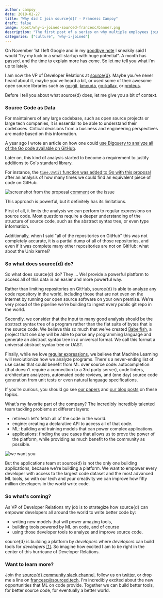 ```yaml
---
author: campoy
date: 2018-02-27
title: "Why did I join source{d}? - Francesc Campoy"
draft: false
image: /post/why-i-joined-sourced-francesc/banner.png
description: "The first post of a series on why multiple employees joined source{d}. This one is by Francesc Campoy."
categories: ["culture", "why-i-joined"] 
---
```


On November 1st I left Google and in my
[goodbye note](https://medium.com/@francesc/thanks-and-goodbye-google-friends-3caf770a66dc)
I sneakily said I would "try my luck in a small startup with huge potential".
A month has passed, and the time to explain more has come.
So let me tell you what I'm up to lately.

I am now the VP of Developer Relations at [source{d}](https://sourced.tech).
Maybe you've never heard about it, maybe you've heard a bit, or used some of
their awesome open source libraries such as
[go-git](https://github.com/src-d/go-git),
[kmcuda](https://github.com/src-d/kmcuda),
[go-kallax](https://github.com/src-d/go-kallax), or
[proteus](https://github.com/src-d/proteus).

Before I tell you about what source{d} does, let me give you a bit of
context.

### Source Code as Data

For maintainers of any large codebase, such as open source projects or large
tech companies, it is essential to be able to understand their codebases.
Critical decisions from a business and engineering perspectives are made
based on this information.

A year ago I wrote an article on how one could
[use Bigquery to analyze all of the Go code available on GitHub]((https://medium.com/google-cloud/analyzing-go-code-with-bigquery-485c70c3b451)).

Later on, this kind of analysis started to become a requirement to justify
additions to Go's standard library.

For instance, the
[`time.Until` function was added to Go with this proposal](https://github.com/golang/go/issues/14595) after an analysis of
how many times we could find an equivalent piece of code on GitHub.

![screenshot from the proposal](/post/why-i-joined-sourced-francesc/issue.png)
[comment](https://github.com/golang/go/issues/14595#issuecomment-235651095) on the issue

This approach is powerful, but it definitely has its limitations.

First of all, it limits the analysis we can perform to regular expressions
on source code. Most questions require a deeper understanding of the structure
of source code, such as the abstract syntax tree, or even type information.

Additionally, when I said "all of the repositories on GitHub" this was not completely
accurate, it is a partial dump of all of those repositories, and even if it was complete
many other repositories are not on GitHub: what about the Unix kernel?

### So what does source{d} do?

So what does source{d} do? They ... We! provide a powerful platform to access all of this
data in an easier and more powerful way.

Rather than limiting repositories on GitHub, source{d} is able to analyze any code
repository in the world, including those that are not even on the internet by running
our open source software on your own premise.
We're very proud of the pipeline we're building to ingest every public git repo in the world.

Secondly, we consider that the input to many good analysis should be the abstract syntax
tree of a program rather than the flat suite of bytes that is the source code.
We believe this so much that we've created [Babelfish](https://doc.bblf.sh/), a project that
one day will be able to parse any programming language and generate an abstract syntax
tree in a universal format. We call this format a universal abstract syntax tree or UAST.

Finally, while we love [regular expressions](https://xkcd.com/208/), we believe that Machine Learning will
revolutionize how we analyze programs. There's a never-ending list of use cases that could benefit from ML
over source code: autocompletion (that doesn't require a connection to a 3rd party server),
code linters, architecture analyzers, automated code reviews, and (one day) source code generation
from unit tests or even natural language specifications.

If you're curious, you should go see [our papers](https://arxiv.org/abs/1704.00135) and
[our blog posts](https://blog.sourced.tech/) on these topics.

What's my favorite part of the company? The incredibly incredibly talented team tackling
problems at different layers:

- retrieval: let's fetch all of the code in the world.
- engine: creating a declarative API to access all of that code.
- ML: building and training models that can power complex applications.
- applications: finding the use cases that allows us to prove the power of the platform, while providing as much benefit to the community as possible.

![we want you](/post/why-i-joined-sourced-francesc/wewantyou.jpg)

But the applications team at source{d} is not the only one building applications,
because we're building a platform. We want to empower every developer with access
to the largest code dataset and the most advanced ML tools, so with our tech and your
creativity we can improve how fifty million developers in the world write code.

### So what's coming?

As VP of Developer Relations my job is to strategize how source{d} can empower developers
all around the world to write better code by:

- writing new models that will power amazing tools,
- building tools powered by ML on code, and of course
- using those developer tools to analyze and improve source code.

source{d} is building a platform by *developers* where *developers* can build tools for *developers* [[1]](https://www.youtube.com/watch?v=KMU0tzLwhbE).
So imagine how excited I am to be right in the center of this hurricane of Developer Relations.

### Want to learn more?

Join the [source{d} community slack channel](https://sourced.tech/), follow us on
[twitter](https://twitter.com/srcd_), or drop me a line on francesc@sourced.tech.
I'm incredibly excited about the new opportunities that ML on code provide. Together we
can build better tools, for better source code, for eventually a better world.
